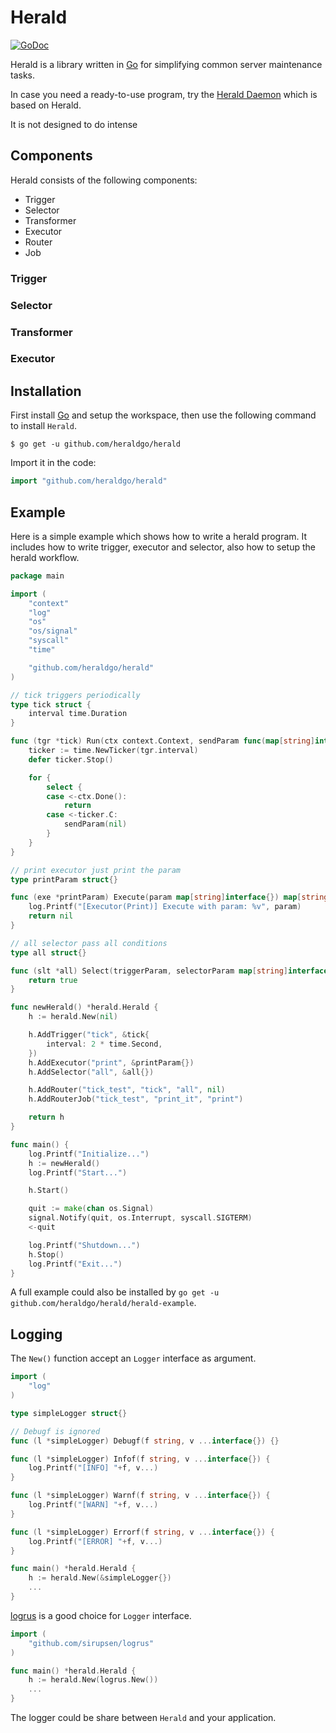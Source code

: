 # Herald

[![GoDoc](https://godoc.org/github.com/heraldgo/herald?status.svg)](https://godoc.org/github.com/heraldgo/herald)

Herald is a library written in [Go](https://golang.org/)
for simplifying common server maintenance tasks.

In case you need a ready-to-use program, try the
[Herald Daemon](https://github.com/heraldgo/heraldd)
which is based on Herald.

It is not designed to do intense


## Components

Herald consists of the following components:

* Trigger
* Selector
* Transformer
* Executor
* Router
* Job


### Trigger
### Selector
### Transformer
### Executor


## Installation

First install [Go](https://golang.org/) and setup the workspace,
then use the following command to install `Herald`.

```shell
$ go get -u github.com/heraldgo/herald
```

Import it in the code:

```go
import "github.com/heraldgo/herald"
```


## Example

Here is a simple example which shows how to write a herald program.
It includes how to write trigger, executor and selector,
also how to setup the herald workflow.


```go
package main

import (
	"context"
	"log"
	"os"
	"os/signal"
	"syscall"
	"time"

	"github.com/heraldgo/herald"
)

// tick triggers periodically
type tick struct {
	interval time.Duration
}

func (tgr *tick) Run(ctx context.Context, sendParam func(map[string]interface{})) {
	ticker := time.NewTicker(tgr.interval)
	defer ticker.Stop()

	for {
		select {
		case <-ctx.Done():
			return
		case <-ticker.C:
			sendParam(nil)
		}
	}
}

// print executor just print the param
type printParam struct{}

func (exe *printParam) Execute(param map[string]interface{}) map[string]interface{} {
	log.Printf("[Executor(Print)] Execute with param: %v", param)
	return nil
}

// all selector pass all conditions
type all struct{}

func (slt *all) Select(triggerParam, selectorParam map[string]interface{}) bool {
	return true
}

func newHerald() *herald.Herald {
	h := herald.New(nil)

	h.AddTrigger("tick", &tick{
		interval: 2 * time.Second,
	})
	h.AddExecutor("print", &printParam{})
	h.AddSelector("all", &all{})

	h.AddRouter("tick_test", "tick", "all", nil)
	h.AddRouterJob("tick_test", "print_it", "print")

	return h
}

func main() {
	log.Printf("Initialize...")
	h := newHerald()
	log.Printf("Start...")

	h.Start()

	quit := make(chan os.Signal)
	signal.Notify(quit, os.Interrupt, syscall.SIGTERM)
	<-quit

	log.Printf("Shutdown...")
	h.Stop()
	log.Printf("Exit...")
}
```

A full example could also be installed by `go get -u github.com/heraldgo/herald/herald-example`.


## Logging

The `New()` function accept an `Logger` interface as argument.

```go
import (
	"log"
)

type simpleLogger struct{}

// Debugf is ignored
func (l *simpleLogger) Debugf(f string, v ...interface{}) {}

func (l *simpleLogger) Infof(f string, v ...interface{}) {
	log.Printf("[INFO] "+f, v...)
}

func (l *simpleLogger) Warnf(f string, v ...interface{}) {
	log.Printf("[WARN] "+f, v...)
}

func (l *simpleLogger) Errorf(f string, v ...interface{}) {
	log.Printf("[ERROR] "+f, v...)
}

func main() *herald.Herald {
	h := herald.New(&simpleLogger{})
	...
}
```

[logrus](https://github.com/sirupsen/logrus) is a good choice for
`Logger` interface.

```go
import (
	"github.com/sirupsen/logrus"
)

func main() *herald.Herald {
	h := herald.New(logrus.New())
	...
}
```

The logger could be share between `Herald` and your application.

